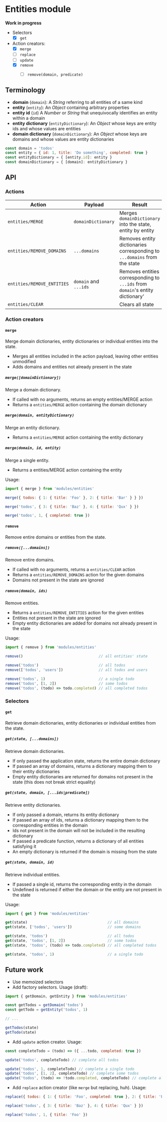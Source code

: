 # Entities module

**Work in progress**

* Selectors
  * [x] `get`
* Action creators:
  * [x] `merge`
  * [ ] `replace`
  * [ ] `update`
  * [x] `remove`
    * [ ] `remove(domain, predicate)`


## Terminology

* **domain** (`domain`): A _String_ referring to all entities of a same kind
* **entity** (`entity`): An _Object_ containing arbitrary properties
* **entity id** (`id`) A _Number_ or _String_ that unequivocally identifies an entity within a domain
* **entity dictionary** (`entityDictionary`): An _Object_ whose keys are entity ids and whose values are entities
* **domain dictionary** (`domainDictionary`): An _Object_ whose keys are domains and whose values are entity dictionaries

```js
const domain = 'todos'
const entity = { id: 1, title: 'Do something', completed: true }
const entityDictionary = { [entity.id]: entity }
const domainDictionary = { [domain]: entityDictionary }
```


## API

### Actions

| Action                     | Payload               | Result |
|----------------------------|-----------------------|--------|
| `entities/MERGE`           | `domainDictionary`    | Merges `domainDictionary` into the state, entity by entity
| `entities/REMOVE_DOMAINS`  | `...domains`          | Removes entity dictionaries corresponding to `...domains` from the state
| `entities/REMOVE_ENTITIES` | `domain` and `...ids` | Removes entities corresponding to `...ids` from `domain`'s entity dictionary'
| `entities/CLEAR`           |                       | Clears all state

### Action creators

#### `merge`

Merge domain dictionaries, entity dictionaries or individual entities into the state.

* Merges all entities included in the action payload, leaving other entities unmodified
* Adds domains and entities not already present in the state

##### `merge([domainDictionary])`

Merge a domain dictionary.

* If called with no arguments, returns an empty entities/MERGE action
* Returns a `entities/MERGE` action containing the domain dictionary

##### `merge(domain, entityDictionary)`

Merge an entity dictionary.

* Returns a `entities/MERGE` action containing the entity dictionary

##### `merge(domain, id, entity)`

Merge a single entity.

* Returns a entities/MERGE action containing the entity

Usage:

```js
import { merge } from 'modules/entities'

merge({ todos: { 1: { title: 'Foo' }, 2: { title: 'Bar' } } })

merge('todos', { 3: { title: 'Baz' }, 4: { title: 'Qux' } })

merge('todos', 1, { completed: true })
```

#### `remove`

Remove entire domains or entities from the state.

##### `remove([...domains])`

Remove entire domains.

* If called with no arguments, returns a `entities/CLEAR` action
* Returns a `entities/REMOVE_DOMAINS` action for the given domains
* Domains not present in the state are ignored

##### `remove(domain, ids)`

Remove entities.

* Returns a `entities/REMOVE_ENTITIES` action for the given entities
* Entities not present in the state are ignored
* Empty entity dictionaries are added for domains not already present in the state

Usage:

```js
import { remove } from 'modules/entities'

remove()                                  // all entities' state

remove('todos')                           // all todos
remove(['todos', 'users'])                // all todos and users

remove('todos', 1)                        // a single todo
remove('todos', [1, 2])                   // some todos
remove('todos', (todo) => todo.completed) // all completed todos
```

### Selectors

#### `get`

Retrieve domain dictionaries, entity dictionaries or individual entities from the state.

##### `get(state, [...domains])`

Retrieve domain dictionaries.

* If only passed the application state, returns the entire domain dictionary
* If passed an array of domains, returns a dictionary mapping them to their entity dictionaries
* Empty entity dictionaries are returned for domains not present in the state (this does not break strict equality)


##### `get(state, domain, [...ids|predicate])`

Retrieve entity dictionaries.

* If only passed a domain, returns its entity dictionary
* If passed an array of ids, returns a dictionary mapping them to the corresponding entities in the domain
* Ids not present in the domain will not be included in the resulting dictionary
* If passed a predicate function, returns a dictionary of all entities satisfying it
* An empty dictionary is returned if the domain is missing from the state

##### `get(state, domain, id)`

Retrieve individual entities.

* If passed a single id, returns the corresponding entity in the domain
* Undefined is returned if either the domain or the entity are not present in the state

Usage:

```js
import { get } from 'modules/entities'

get(state)                                    // all domains
get(state, ['todos', 'users'])                // some domains

get(state, 'todos')                           // all todos
get(state, 'todos', [1, 2])                   // some todos
get(state, 'todos', (todo) => todo.completed) // all completed todos

get(state, 'todos', 1)                        // a single todo
```


## Future work

* Use memoized selectors
* Add factory selectors. Usage (draft):

```js
import { getDomain, getEntity } from 'modules/entities'

const getTodos = getDomain('todos')
const getTodo = getEntity('todos', 1)

// ...

getTodos(state)
getTodo(state)
```

* Add `update` action creator. Usage:

```js
const completeTodo = (todo) => ({ ...todo, completed: true })

update('todos', completeTodo) // complete all todos

update('todos', 1, completeTodo) // complete a single todo
update('todos', [1, 2], completeTodo) // complete some todos
update('todos', (todo) => !todo.completed, completeTodo) // complete all todos not yet completed
```

* Add `replace` action creator (like `merge` but replacing, huh). Usage:

```js
replace({ todos: { 1: { title: 'Foo', completed: true }, 2: { title: 'Bar' } } })

replace('todos', { 3: { title: 'Baz' }, 4: { title: 'Qux' } })

replace('todos', 1, { title: 'Foo' })
```
